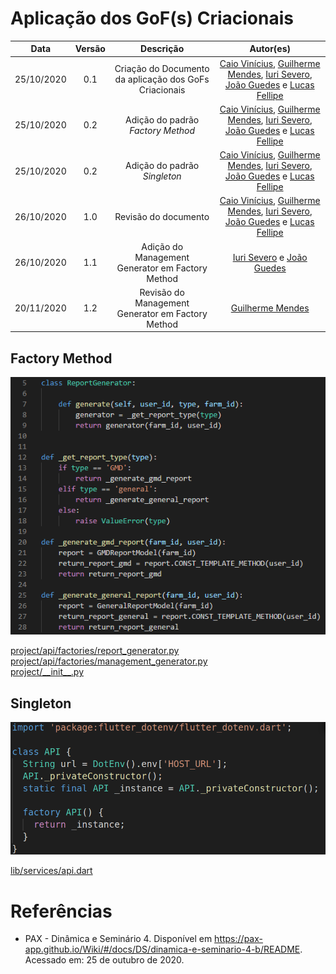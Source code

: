 # Aplicação dos GoF(s) Criacionais

|    Data    | Versão |                Descrição                |                     Autor(es)                     |
| :--------: | :----: | :-------------------------------------: | :-------------------------------------------: |
| 25/10/2020 | 0.1 | Criação do Documento da aplicação dos GoFs Criacionais | [Caio Vinícius](https://github.com/caiovfernandes), [Guilherme Mendes](https://github.com/guilherme-mendes), [Iuri Severo](https://github.com/iurisevero), [João Guedes](https://github.com/sudjoao) e [Lucas Fellipe](https://github.com/lucasfcm9) |
| 25/10/2020 | 0.2 | Adição do padrão <i>Factory Method</i> | [Caio Vinícius](https://github.com/caiovfernandes), [Guilherme Mendes](https://github.com/guilherme-mendes), [Iuri Severo](https://github.com/iurisevero), [João Guedes](https://github.com/sudjoao) e [Lucas Fellipe](https://github.com/lucasfcm9) |
| 25/10/2020 | 0.2 | Adição do padrão <i>Singleton</i> | [Caio Vinícius](https://github.com/caiovfernandes), [Guilherme Mendes](https://github.com/guilherme-mendes), [Iuri Severo](https://github.com/iurisevero), [João Guedes](https://github.com/sudjoao) e [Lucas Fellipe](https://github.com/lucasfcm9) |
| 26/10/2020 | 1.0 | Revisão do documento | [Caio Vinícius](https://github.com/caiovfernandes), [Guilherme Mendes](https://github.com/guilherme-mendes), [Iuri Severo](https://github.com/iurisevero), [João Guedes](https://github.com/sudjoao) e [Lucas Fellipe](https://github.com/lucasfcm9) |
| 26/10/2020 | 1.1 | Adição do Management Generator em Factory Method |  [Iuri Severo](https://github.com/iurisevero) e [João Guedes](https://github.com/sudjoao) |
| 20/11/2020 | 1.2 | Revisão do Management Generator em Factory Method |  [Guilherme Mendes](https://github.com/guilherme-mendes) |

## Factory Method

<img src="docs/Assets/Img/DesignPatterns/CreationalGoFs/FactoryMethodExample.png" alt="Factory Method Example">

[project/api/factories/report_generator.py](https://github.com/UnBArqDsw/2020.1_G13_iGado_Backend/blob/master/project/api/factories/report_generator.py) <br />
[project/api/factories/management_generator.py](https://github.com/UnBArqDsw/2020.1_G13_iGado_Backend/blob/master/project/api/factories/management_generator.py) <br />
[project/\_\_init\_\_.py](https://github.com/UnBArqDsw/2020.1_G13_iGado_Backend/blob/master/project/__init__.py)

## Singleton

<img src="docs/Assets/Img/DesignPatterns/CreationalGoFs/SingletonExample.png" alt="Singleton Example">

[lib/services/api.dart](https://github.com/UnBArqDsw/2020.1_G13_iGado_Frontend/blob/master/lib/services/api.dart)

# Referências

* PAX - Dinâmica e Seminário 4. Disponível em <https://pax-app.github.io/Wiki/#/docs/DS/dinamica-e-seminario-4-b/README>. Acessado em: 25 de outubro de 2020.
